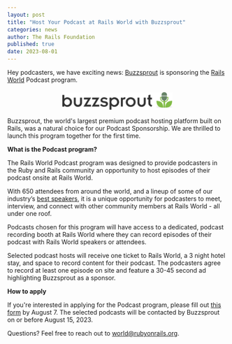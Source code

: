 ```yaml
---
layout: post
title: "Host Your Podcast at Rails World with Buzzsprout"
categories: news
author: The Rails Foundation
published: true
date: 2023-08-01
---
```


Hey podcasters, we have exciting news: <a href="https://www.buzzsprout.com">Buzzsprout</a> is sponsoring the [Rails World](/world) Podcast program. 

<p style="text-align: center; margin-top: 20px"><img src="/assets/images/logo-buzzsprout.svg" style="width: 50%"></p>

Buzzsprout, the world's largest premium podcast hosting platform built on Rails, was a natural choice for our Podcast Sponsorship. We are thrilled to launch this program together for the first time.

__What is the Podcast program?__

The Rails World Podcast program was designed to provide podcasters in the Ruby and Rails community an opportunity to host episodes of their podcast onsite at Rails World.

With 650 attendees from around the world, and a lineup of some of our industry’s [best speakers](/world/speakers), it is a unique opportunity for podcasters to meet, interview, and connect with other community members at Rails World - all under one roof.

Podcasts chosen for this program will have access to a dedicated, podcast recording booth at Rails World where they can record episodes of their podcast with Rails World speakers or attendees. 

Selected podcast hosts will receive one ticket to Rails World, a 3 night hotel stay, and space to record content for their podcast. The podcasters agree to record at least one episode on site and feature a 30-45 second ad highlighting Buzzsprout as a sponsor.

__How to apply__

If you're interested in applying for the Podcast program, please fill out [this form](https://docs.google.com/forms/d/e/1FAIpQLScOFFcyWSXdlV0sZiC_5V6k5YzHsHXzaICFvXsDIjUXQnvXyg/viewform) by August 7. The selected podcasts will be contacted by Buzzsprout on or before August 15, 2023.

Questions? Feel free to reach out to <a href="mailto:world@rubyonrails.org">world@rubyonrails.org</a>.
